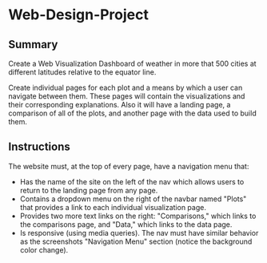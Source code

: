 # Web-Design-Project

## Summary

Create a Web Visualization Dashboard of weather in more that 500 cities at different latitudes relative to the equator line. 

Create individual pages for each plot and a means by which a user can navigate between them. These pages will contain the visualizations and their corresponding explanations. Also it will have a landing page, a comparison of all of the plots, and another page with the data used to build them.

## Instructions
The website must, at the top of every page, have a navigation menu that:

* Has the name of the site on the left of the nav which allows users to return to the landing page from any page.
* Contains a dropdown menu on the right of the navbar named "Plots" that provides a link to each individual visualization page.
* Provides two more text links on the right: "Comparisons," which links to the comparisons page, and "Data," which links to the data page.
* Is responsive (using media queries). The nav must have similar behavior as the screenshots "Navigation Menu" section (notice the background color change).





